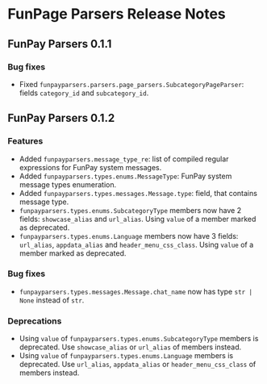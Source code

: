 # FunPage Parsers Release Notes

## FunPay Parsers 0.1.1

### Bug fixes

- Fixed ``funpayparsers.parsers.page_parsers.SubcategoryPageParser``: fields ``category_id`` and ``subcategory_id``.


## FunPay Parsers 0.1.2

### Features

- Added ``funpayparsers.message_type_re``: list of compiled regular expressions for FunPay
system messages.
- Added ``funpayparsers.types.enums.MessageType``: FunPay system message types enumeration.
- Added ``funpayparsers.types.messages.Message.type``: field, that contains message type.
- ``funpayparsers.types.enums.SubcategoryType`` members now have 2 fields:
``showcase_alias`` and ``url_alias``. Using ``value`` of a member marked as deprecated.
- ``funpayparsers.types.enums.Language`` members now have 3 fields:
``url_alias``, ``appdata_alias`` and ``header_menu_css_class``.
Using ``value`` of a member marked as deprecated.

### Bug fixes

- ``funpayparsers.types.messages.Message.chat_name`` now has type ``str | None`` instead of ``str``.

### Deprecations

- Using ``value`` of ``funpayparsers.types.enums.SubcategoryType`` members is deprecated.
Use ``showcase_alias`` or ``url_alias`` of members instead.
- Using ``value`` of ``funpayparsers.types.enums.Language`` members is deprecated.
Use ``url_alias``, ``appdata_alias`` or ``header_menu_css_class`` of members instead.